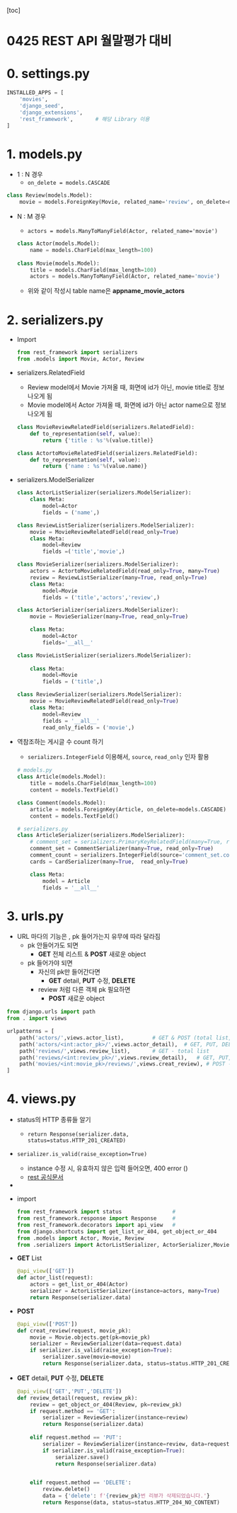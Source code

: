 [toc]

# 0425 REST API 월말평가 대비



# 0. settings.py

```python
INSTALLED_APPS = [
    'movies',
    'django_seed',
    'django_extensions',
    'rest_framework',       # 해당 Library 이용
]
```



# 1. models.py

+ 1 : N 경우
  + `on_delete = models.CASCADE`

```python
class Review(models.Model):
    movie = models.ForeignKey(Movie, related_name='review', on_delete=models.CASCADE)
```



+ N : M 경우

  +   `actors = models.ManyToManyField(Actor, related_name='movie')   `

  ```python
  class Actor(models.Model):
      name = models.CharField(max_length=100)
                              
  class Movie(models.Model):
      title = models.CharField(max_length=100)
      actors = models.ManyToManyField(Actor, related_name='movie')       
  ```

  + 위와 같이 작성시 table name은 **appname_movie_actors**



# 2. serializers.py

+ Import

  ```python
  from rest_framework import serializers
  from .models import Movie, Actor, Review
  ```



+ serializers.RelatedField

  + Review model에서 Movie 가져올 때, 화면에 id가 아닌, movie title로 정보 나오게 됨
  + Movie model에서 Actor 가져올 때, 화면에 id가 아닌 actor name으로 정보 나오게 됨
  
  ```python
  class MovieReviewRelatedField(serializers.RelatedField):
      def to_representation(self, value):
          return {'title : %s'%(value.title)}
  
  class ActortoMovieRelatedField(serializers.RelatedField):
      def to_representation(self, value):
          return {'name : %s'%(value.name)}
  ```



+ serializers.ModelSerializer

  ```python
  class ActorListSerializer(serializers.ModelSerializer):
      class Meta:
          model=Actor
          fields = ('name',)
  
  class ReviewListSerializer(serializers.ModelSerializer):
      movie = MovieReviewRelatedField(read_only=True)
      class Meta:
          model=Review
          fields =('title','movie',)
  
  class MovieSerializer(serializers.ModelSerializer):
      actors = ActortoMovieRelatedField(read_only=True, many=True)    
      review = ReviewListSerializer(many=True, read_only=True)
      class Meta:
          model=Movie
          fields = ('title','actors','review',)
  
  class ActorSerializer(serializers.ModelSerializer):
      movie = MovieSerializer(many=True, read_only=True)
  
      class Meta:
          model=Actor
          fields='__all__'
  
  class MovieListSerializer(serializers.ModelSerializer):
      
      class Meta:
          model=Movie
          fields = ('title',)
  
  class ReviewSerializer(serializers.ModelSerializer):
      movie = MovieReviewRelatedField(read_only=True)
      class Meta:
          model=Review
          fields = '__all__'
          read_only_fields = ('movie',)
  ```



+ 역참조하는 게시글 수 count 하기

  + `serializers.IntegerField` 이용해서, `source`, `read_only` 인자 활용

  ```python
  # models.py
  class Article(models.Model):
      title = models.CharField(max_length=100)
      content = models.TextField()
  
  class Comment(models.Model):
      article = models.ForeignKey(Article, on_delete=models.CASCADE)  # 역참조
      content = models.TextField()
  
  # serializers.py
  class ArticleSerializer(serializers.ModelSerializer):
      # comment_set = serializers.PrimaryKeyRelatedField(many=True, read_only=True)
      comment_set = CommentSerializer(many=True, read_only=True)
      comment_count = serializers.IntegerField(source='comment_set.count', read_only=True)
      cards = CardSerializer(many=True,  read_only=True)
  
      class Meta:
          model = Article
          fields = '__all__'
  
  ```

  





# 3. urls.py

+ URL 마다의 기능은 , pk 들어가는지 유무에 따라 달라짐
  + pk 안들어가도 되면
    + **GET** 전체 리스트 &  **POST** 새로운 object
  + pk 들어가야 되면
    + 자신의 pk만 들어간다면
      + **GET** detail, **PUT** 수정, **DELETE**
    + review 처럼 다른 객체 pk 필요하면
      + **POST** 새로운 object

```python
from django.urls import path
from . import views

urlpatterns = [
    path('actors/',views.actor_list),         # GET & POST (total list, make actor)
    path('actors/<int:actor_pk>/',views.actor_detail),  # GET, PUT, DELETE
    path('reviews/',views.review_list),       # GET - total list
    path('reviews/<int:review_pk>/',views.review_detail),   # GET, PUT, DELETE
    path('movies/<int:movie_pk>/reviews/',views.creat_review), # POST - make review
]
```



# 4. views.py

+ status의 HTTP 종류들 알기
  + `return Response(serializer.data, status=status.HTTP_201_CREATED) `
+ `serializer.is_valid(raise_exception=True)`
  + instance 수정 시, 유효하지 않은 입력 들어오면,  400 error ()
  + [rest 공식문서](https://www.django-rest-framework.org/api-guide/serializers/#raising-an-exception-on-invalid-data)
+ 



+ import

  ```python
  from rest_framework import status                #
  from rest_framework.response import Response     #
  from rest_framework.decorators import api_view   #
  from django.shortcuts import get_list_or_404, get_object_or_404
  from .models import Actor, Movie, Review
  from .serializers import ActorListSerializer, ActorSerializer,MovieListSerializer, MovieSerializer, ReviewListSerializer, ReviewSerializer
  ```



+ **GET** List

  ```python
  @api_view(['GET'])
  def actor_list(request):
      actors = get_list_or_404(Actor)
      serializer = ActorListSerializer(instance=actors, many=True)
      return Response(serializer.data)
  ```

  

+ **POST**

  ```PYTHON
  @api_view(['POST'])
  def creat_review(request, movie_pk):
      movie = Movie.objects.get(pk=movie_pk)
      serializer = ReviewSerializer(data=request.data)
      if serializer.is_valid(raise_exception=True):
          serializer.save(movie=movie)
          return Response(serializer.data, status=status.HTTP_201_CREATED) 
  ```



+ **GET** detail, **PUT** 수정, **DELETE**

  ```python
  @api_view(['GET','PUT','DELETE'])
  def review_detail(request, review_pk):
      review = get_object_or_404(Review, pk=review_pk)
      if request.method == 'GET':
          serializer = ReviewSerializer(instance=review)
          return Response(serializer.data)
      
      elif request.method == 'PUT':
          serializer = ReviewSerializer(instance=review, data=request.data)
          if serializer.is_valid(raise_exception=True):
              serializer.save()
              return Response(serializer.data)
  
  
      elif request.method == 'DELETE':
          review.delete()
          data = {'delete': f'{review_pk}번 리뷰가 삭제되었습니다.'}
          return Response(data, status=status.HTTP_204_NO_CONTENT)
  ```

  